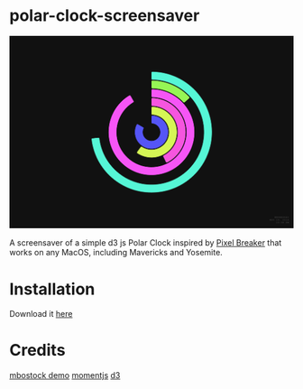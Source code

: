 polar-clock-screensaver
=======================

![Preview](https://github.com/mikemcchillin/polar-clock-screensaver/raw/master/PolarClock.saver/Contents/Resources/preview.png "Preview")

A screensaver of a simple d3 js Polar Clock inspired by [Pixel Breaker](http://blog.pixelbreaker.com/polarclock) that works on any MacOS, including Mavericks and Yosemite.

# Installation
Download it [here](https://github.com/mikemcchillin/polar-clock-screensaver/raw/master/PolarClock.saver)

# Credits
[mbostock demo](http://bl.ocks.org/mbostock/1096355)
[momentjs](http://momentjs.com/)
[d3](d3js.org)